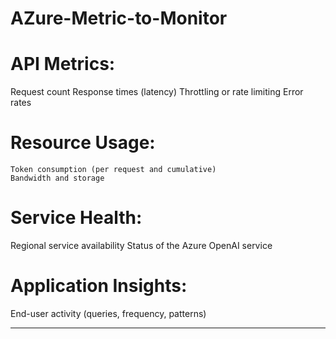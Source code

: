 # AZure-Metric-to-Monitor

# API Metrics: 
   Request count
   Response times (latency)
   Throttling or rate limiting
   Error rates
   
# Resource Usage:
    Token consumption (per request and cumulative)
    Bandwidth and storage

# Service Health:
   Regional service availability
   Status of the Azure OpenAI service
   
# Application Insights:
   End-user activity (queries, frequency, patterns)
   
---------------------------------------------------------------------------

     
